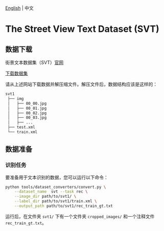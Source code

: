 [English](../../en/datasets/svt.md) | 中文

# The Street View Text Dataset (SVT)

## 数据下载
街景文本数据集（SVT）[官网](http://www.iapr-tc11.org/mediawiki/index.php/The_Street_View_Text_Dataset)

[下载数据集](http://www.iapr-tc11.org/mediawiki/index.php/The_Street_View_Text_Dataset)

请从上述网站下载数据并解压缩文件。解压文件后，数据结构应该是这样的：

```txt
svt1
 ├── img
 │   ├── 00_00.jpg
 │   ├── 00_01.jpg
 │   ├── 00_02.jpg
 │   ├── 00_03.jpg
 │   ├── ...
 ├── test.xml
 └── train.xml
```

## 数据准备

### 识别任务

要准备用于文本识别的数据，您可以运行以下命令：

```bash
python tools/dataset_converters/convert.py \
    --dataset_name  svt --task rec \
    --image_dir path/to/svt1/ \
    --label_dir path/to/svt1/train.xml \
    --output_path path/to/svt1/rec_train_gt.txt
```

运行后，在文件夹 `svt1/` 下有一个文件夹 `cropped_images/` 和一个注释文件 `rec_train_gt.txt`。
